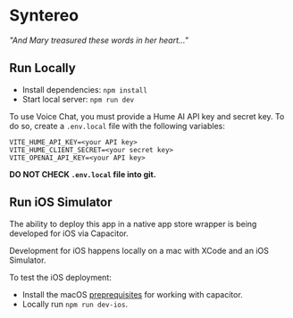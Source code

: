 # Syntereo

_"And Mary treasured these words in her heart..."_

## Run Locally

- Install dependencies: `npm install`
- Start local server: `npm run dev`

To use Voice Chat, you must provide a Hume AI API key and secret key.
To do so, create a `.env.local` file with the following variables:

```
VITE_HUME_API_KEY=<your API key>
VITE_HUME_CLIENT_SECRET=<your secret key>
VITE_OPENAI_API_KEY=<your API key>
```

**DO NOT CHECK `.env.local` file into git.**

## Run iOS Simulator

The ability to deploy this app in a native app store wrapper is being developed for iOS via Capacitor.

Development for iOS happens locally on a mac with XCode and an iOS Simulator.

To test the iOS deployment:

- Install the macOS [preprequisites](https://capacitorjs.com/docs/getting-started/environment-setup) for working with capacitor.
- Locally run `npm run dev-ios`.
